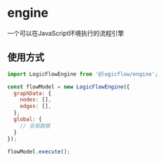 # engine

一个可以在JavaScript环境执行的流程引擎

## 使用方式

```js
import LogicFlowEngine from '@logicflow/engine';

const flowModel = new LogicFlowEngine({
  graphData: {
    nodes: [],
    edges: [],
  },
  global: {
    // 全局数据
  }
});

flowModel.execute();

```

